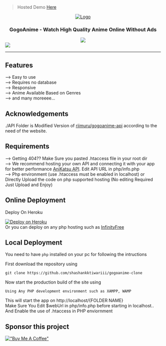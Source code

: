 > Hosted Demo [Here](https://gogo.anikatsu.ga/)
<div align="center">
    <a href="https://gogo.anikatsu.ga/">
      <img src="https://gogo.anikatsu.ga/favicon.ico" alt="Logo">
    </a>
    <h3>GogoAnime - Watch High Quality Anime Online Without Ads</h3>
    <a href="https://discord.gg/H96GCfBEPz">
      <img src="https://img.shields.io/discord/1012901585896087652?label=discord&logo=discord&color=5460e6&style=flat-square&labelColor=2b2f35">
    </a>
  </div>

<!-- PREVIEW IMAGE -->
<img src="https://gogo.anikatsu.ga/img/banner.png">

<hr/>

## Features 
--> Easy to use <br>
--> Requires no database<br>
--> Responsive<br>
--> Anime Available Based on Genres<br>
--> and many moreeee...

## Acknowledgements

./API Folder is Modified Version of [riimuru/gogoanime-api](https://github.com/riimuru/gogoanime-api) according to the need of the website. 

## Requirements
--> Getting 404?? Make Sure you pasted .htaccess file in your root dir
<br>
--> We recommend hosting your own API and connecting it with your app for better performance [AniKatsu API](https://github.com/shashankktiwariii/anikatsu-api). Edit API URL in php/info.php
<br>
--> Php environment (use .htaccess must be enabled in localhost) or Directly Upload the code on php supported hosting (No editing Required Just Upload and Enjoy)

## Online Deployment

Deploy On Heroku

[![Deploy on Heroku](https://camo.githubusercontent.com/6979881d5a96b7b18a057083bb8aeb87ba35fc279452e29034c1e1c49ade0636/68747470733a2f2f7777772e6865726f6b7563646e2e636f6d2f6465706c6f792f627574746f6e2e737667)](https://heroku.com/deploy?template=https://github.com/shashankktiwariii/gogoanime-clone/tree/main)
<br>
Or you can deploy on any php hosting such as <a href="https://www.infinityfree.net/">InfinityFree</a>

## Local Deployment

You need to have `php` installed on your pc for following the intructions

First download the repository using
```
git clone https://github.com/shashankktiwariii/gogoanime-clone
```

Now start the production build of the site using
```
Using Any PHP development environment such as XAMPP, WAMP
```

This will start the app on http://localhost/{FOLDER NAME} <br>
Make Sure You Edit $webUrl in php/info.php before starting in localhost.. <br>
And Enable the use of .htaccess in PHP enviornment

## Sponsor this project

[!["Buy Me A Coffee"](https://www.buymeacoffee.com/assets/img/custom_images/orange_img.png)](https://www.buymeacoffee.com/shashankk)

